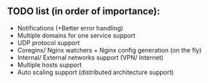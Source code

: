 ## TODO list (in order of importance):
* Notifications (+Better error handling)
* Multiple domains for one service support
* UDP protocol support
* Coreginx/ Nginx watchers + Nginx config generation (on the fly)
* Internal/ External networks support (VPN/ Internet)
* Multiple hosts support
* Auto scaling support (distributed architecture support)
